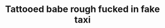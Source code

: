 ---
layout: post
title: Tattooed babe rough fucked in fake taxi
duration: '10:00'
view: 256
rate: 2
video: 'https://flashservice.xvideos.com/embedframe/22724787'
priority: 0.9
changefreq: daily
---